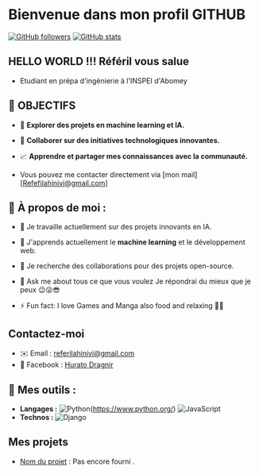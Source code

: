 # Bienvenue dans mon profil GITHUB


[![GitHub followers](https://img.shields.io/github/followers/Hurato?label=Suiveurs&style=social)](https://github.com/Hurato)
[![GitHub stats](https://github-readme-stats.vercel.app/api?username=Hurato&show_icons=true&theme=radical)](https://github.com/Hurato)

## HELLO WORLD !!! Référil vous salue 

- Etudiant en prépa d'ingénierie à l'INSPEI d'Abomey

## 🎯 OBJECTIFS 

- 🚀 **Explorer des projets en machine learning et IA.**
- 🤝 **Collaborer sur des initiatives technologiques innovantes.**
- 📈 **Apprendre et partager mes connaissances avec la communauté.**

- Vous pouvez me contacter directement via [mon mail][[Refefilahinivi@gmail.com](mailto:refefilahinivi@gmail.com)]

## 🌟 À propos de moi :

- 🔭 Je travaille actuellement sur des projets innovants en IA.
- 🌱 J'apprends actuellement le **machine learning** et le développement web.
- 👯 Je recherche des collaborations pour des projets open-source.

- 💬 Ask me about tous ce que vous voulez 
Je répondrai du mieux que je peux 😉😜😎
- ⚡ Fun fact: I love Games and Manga also food and relaxing 🤧😇

## Contactez-moi

- ✉️ Email : [referilahinivi@gmail.com](mailto:referilahinivi@gmail.com)
- 💬 Facebook : [Hurato Dragnir](https://facebook.com/Hurato.Dragnir)



## 💼 Mes outils :
- **Langages :** ![Python](https://img.shields.io/badge/-Python-3776AB?logo=python&logoColor=white)(https://www.python.org/) ![JavaScript](https://img.shields.io/badge/-JavaScript-F7DF1E?logo=javascript&logoColor=black)
- **Technos :** ![Django](https://img.shields.io/badge/-Django-092E20?logo=django) ![]()

## Mes projets
- [Nom du projet](lien_vers_le_projet) : Pas encore fourni .

